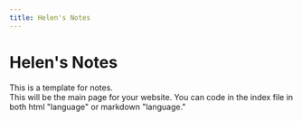 ```yaml
---
title: Helen's Notes
---
```


# Helen's Notes
This is a template for notes.  
This will be the main page for your website. You can code in the index file in both html "language" or markdown "language."
